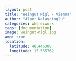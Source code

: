 ```yaml
---
layout: post
title: "Weingut Nigl - Vienna"
author: "Alper Kalaycioglu"
categories: whereiwork
tags: [documentation]
image: weingut-nigl.jpg
amp: true
location:
  latitude: 48.446308
  longitude: 15.565762
---
```

